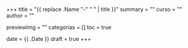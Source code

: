 +++
title = "{{ replace .Name "-" " " | title }}"
summary = ""
curso = ""
author = ""

previewImg = ""
categorias = []
toc = true

date = {{ .Date }}
draft = true
+++
